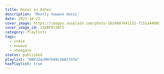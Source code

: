 ```yaml
---
title: Roses on Ashes
description: 'Mostly nuwave music'
date: 2021-10-22
cover_image: https://images.unsplash.com/photo-1624007441152-f151a4408be5?ixid=MnwxMjA3fDB8MHxwaG90by1wYWdlfHx8fGVufDB8fHx8&ixlib=rb-1.2.1&auto=format&fit=crop&w=1400&q=80
cover_image_id: zXeBF9lSNTI
category: Playlists
tags: 
  - indie
  - nuwave
  - shoegaze
status: published
playlist: "6WXJZqvM4YG49cXmAltSYw"
hasPlaylist: true
---
```

